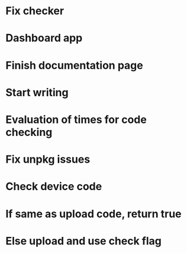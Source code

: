 # Fix checker
# Dashboard app
# Finish documentation page
# Start writing
# Evaluation of times for code checking
# Fix unpkg issues

# Check device code
# If same as upload code, return true
# Else upload and use check flag
 